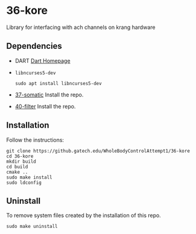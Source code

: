 # 36-kore
Library for interfacing with ach channels on krang hardware

## Dependencies

- DART
 [Dart Homepage](https://dartsim.github.io)

- `libncurses5-dev`

      sudo apt install libncurses5-dev

- [37-somatic](https://github.gatech.edu/WholeBodyControlAttempt1/37-somatic)
 Install the repo.

- [40-filter](https://github.gatech.edu/WholeBodyControlAttempt1/40-filter)
 Install the repo.

## Installation

Follow the instructions:

    git clone https://github.gatech.edu/WholeBodyControlAttempt1/36-kore
    cd 36-kore
    mkdir build
    cd build
    cmake ..
    sudo make install
    sudo ldconfig

## Uninstall
 To remove system files created by the installation of this repo.

    sudo make uninstall
